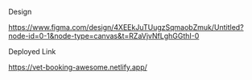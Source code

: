 Design

https://www.figma.com/design/4XEEkJuTUugzSqmaobZmuk/Untitled?node-id=0-1&node-type=canvas&t=RZaVjvNfLghGGthI-0

Deployed Link

https://vet-booking-awesome.netlify.app/
